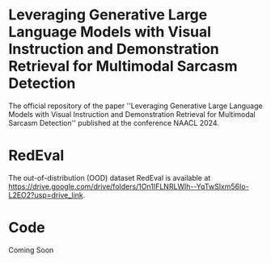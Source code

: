 # Leveraging Generative Large Language Models with Visual Instruction and Demonstration Retrieval for Multimodal Sarcasm Detection
The official repository of the paper ''Leveraging Generative Large Language Models with Visual Instruction
and Demonstration Retrieval for Multimodal Sarcasm Detection'' published at the conference NAACL 2024.
# RedEval
The out-of-distribution (OOD) dataset RedEval is available at https://drive.google.com/drive/folders/1On1IFLNRLWlh--YqTwSlxm56Io-L2EO2?usp=drive_link.

# Code
Coming Soon

